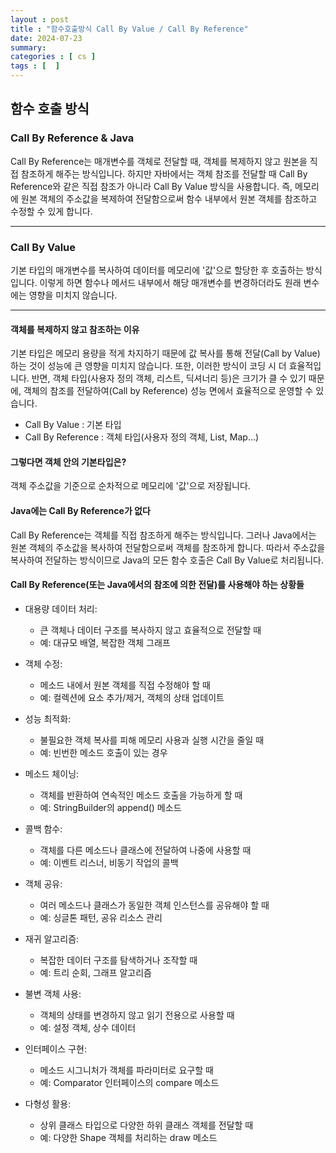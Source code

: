 ```yaml
---
layout : post
title : "함수호출방식 Call By Value / Call By Reference"
date: 2024-07-23
summary: 
categories : [ cs ]
tags : [  ]
---
```




## 함수 호출 방식 

### Call By Reference & Java

Call By Reference는 매개변수를 객체로 전달할 때, 객체를 복제하지 않고 원본을 직접 참조하게 해주는 방식입니다. 하지만 자바에서는 객체 참조를 전달할 때 Call By Reference와 같은 직접 참조가 아니라 Call By Value 방식을 사용합니다. 즉, 메모리에 원본 객체의 주소값을 복제하여 전달함으로써 함수 내부에서 원본 객체를 참조하고 수정할 수 있게 합니다.


---

### Call By Value

기본 타입의 매개변수를 복사하여 데이터를 메모리에 '값'으로 할당한 후 호출하는 방식입니다. 이렇게 하면 함수나 메서드 내부에서 해당 매개변수를 변경하더라도 원래 변수에는 영향을 미치지 않습니다.

--- 

#### 객체를 복제하지 않고 참조하는 이유

기본 타입은 메모리 용량을 적게 차지하기 때문에 값 복사를 통해 전달(Call by Value)하는 것이 성능에 큰 영향을 미치지 않습니다. 또한, 이러한 방식이 코딩 시 더 효율적입니다. 반면, 객체 타입(사용자 정의 객체, 리스트, 딕셔너리 등)은 크기가 클 수 있기 때문에, 객체의 참조를 전달하여(Call by Reference) 성능 면에서 효율적으로 운영할 수 있습니다.

-  Call By Value : 기본 타입
-  Call By Reference : 객체 타입(사용자 정의 객체, List, Map...)

####  그렇다면 객체 안의 기본타입은?

객체 주소값을 기준으로 순차적으로 메모리에 '값'으로 저장됩니다.

#### Java에는 Call By Reference가 없다

Call By Reference는 객체를 직접 참조하게 해주는 방식입니다. 그러나 Java에서는 원본 객체의 주소값을 복사하여 전달함으로써 객체를 참조하게 합니다. 따라서 주소값을 복사하여 전달하는 방식이므로 Java의 모든 함수 호출은 Call By Value로 처리됩니다.

#### Call By Reference(또는 Java에서의 참조에 의한 전달)를 사용해야 하는 상황들

- 대용량 데이터 처리:
    - 큰 객체나 데이터 구조를 복사하지 않고 효율적으로 전달할 때
    - 예: 대규모 배열, 복잡한 객체 그래프
  
- 객체 수정:
    - 메소드 내에서 원본 객체를 직접 수정해야 할 때
    - 예: 컬렉션에 요소 추가/제거, 객체의 상태 업데이트
  
- 성능 최적화:
    - 불필요한 객체 복사를 피해 메모리 사용과 실행 시간을 줄일 때
    - 예: 빈번한 메소드 호출이 있는 경우
  
- 메소드 체이닝:
    - 객체를 반환하여 연속적인 메소드 호출을 가능하게 할 때
    - 예: StringBuilder의 append() 메소드
  
- 콜백 함수:
    - 객체를 다른 메소드나 클래스에 전달하여 나중에 사용할 때
    - 예: 이벤트 리스너, 비동기 작업의 콜백
  
- 객체 공유:
    - 여러 메소드나 클래스가 동일한 객체 인스턴스를 공유해야 할 때
    - 예: 싱글톤 패턴, 공유 리소스 관리
  
- 재귀 알고리즘:
    - 복잡한 데이터 구조를 탐색하거나 조작할 때
    - 예: 트리 순회, 그래프 알고리즘
  
- 불변 객체 사용:
    - 객체의 상태를 변경하지 않고 읽기 전용으로 사용할 때
    - 예: 설정 객체, 상수 데이터
  
- 인터페이스 구현:
    - 메소드 시그니처가 객체를 파라미터로 요구할 때
    - 예: Comparator 인터페이스의 compare 메소드
  
- 다형성 활용:
    - 상위 클래스 타입으로 다양한 하위 클래스 객체를 전달할 때
    - 예: 다양한 Shape 객체를 처리하는 draw 메소드
